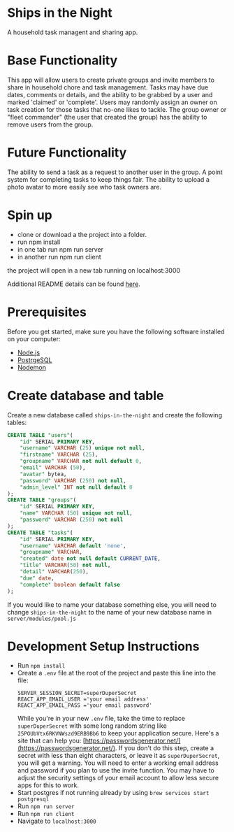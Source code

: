 # Ships in the Night
A household task managent and sharing app.

# Base Functionality

This app will allow users to create private groups and invite members to share in household chore and task management.
Tasks may have due dates, comments or details, and the ability to be grabbed by a user and marked 'claimed' or 'complete'.
Users may randomly assign an owner on task creation for those tasks that no-one likes to tackle.
The group owner or "fleet commander" (the user that created the group) has the ability to remove users from the group.

# Future Functionality

The ability to send a task as a request to another user in the group.
A point system for completing tasks to keep things fair.
The ability to upload a photo avatar to more easily see who task owners are.

# Spin up

- clone or download a the project into a folder.
- run npm install
- in one tab run npm run server
- in another run npm run client

the project will open in a new tab running on localhost:3000

Additional README details can be found [here](https://github.com/nathantwold/ships-in-the-night).

# Prerequisites

Before you get started, make sure you have the following software installed on your computer:

- [Node.js](https://nodejs.org/en/)
- [PostrgeSQL](https://www.postgresql.org/)
- [Nodemon](https://nodemon.io/)

# Create database and table

Create a new database called `ships-in-the-night` and create the following tables:

```SQL
CREATE TABLE "users"(
	"id" SERIAL PRIMARY KEY,
	"username" VARCHAR (25) unique not null,
	"firstname" VARCHAR (25),
	"groupname" VARCHAR not null default 0,
	"email" VARCHAR (50),
	"avatar" bytea,
	"password" VARCHAR (250) not null,
	"admin_level" INT not null default 0
);
CREATE TABLE "groups"(
	"id" SERIAL PRIMARY KEY,
	"name" VARCHAR (50) unique not null,
	"password" VARCHAR (250) not null
);
CREATE TABLE "tasks"(
	"id" SERIAL PRIMARY KEY,
	"username" VARCHAR default 'none',
	"groupname" VARCHAR,
	"created" date not null default CURRENT_DATE,
	"title" VARCHAR(50) not null,
	"detail" VARCHAR(250),
	"due" date,
	"complete" boolean default false
);
```

If you would like to name your database something else, you will need to change `ships-in-the-night` to the name of your new database name in `server/modules/pool.js`

# Development Setup Instructions

* Run `npm install`
* Create a `.env` file at the root of the project and paste this line into the file:
    ```
    SERVER_SESSION_SECRET=superDuperSecret
    REACT_APP_EMAIL_USER ='your email address'
    REACT_APP_EMAIL_PASS ='your email password'
    ```
    While you're in your new `.env` file, take the time to replace `superDuperSecret` with some long random string like `25POUbVtx6RKVNWszd9ERB9Bb6` to keep your application secure. Here's a site that can help you: [https://passwordsgenerator.net/](https://passwordsgenerator.net/). If you don't do this step, create a secret with less than eight characters, or leave it as `superDuperSecret`, you will get a warning.
    You will need to enter a working email address and password if you plan to use the invite function.  You may have to adjust the security settings of your email account to allow less secure apps for this to work.
* Start postgres if not running already by using `brew services start postgresql`
* Run `npm run server`
* Run `npm run client`
* Navigate to `localhost:3000`

